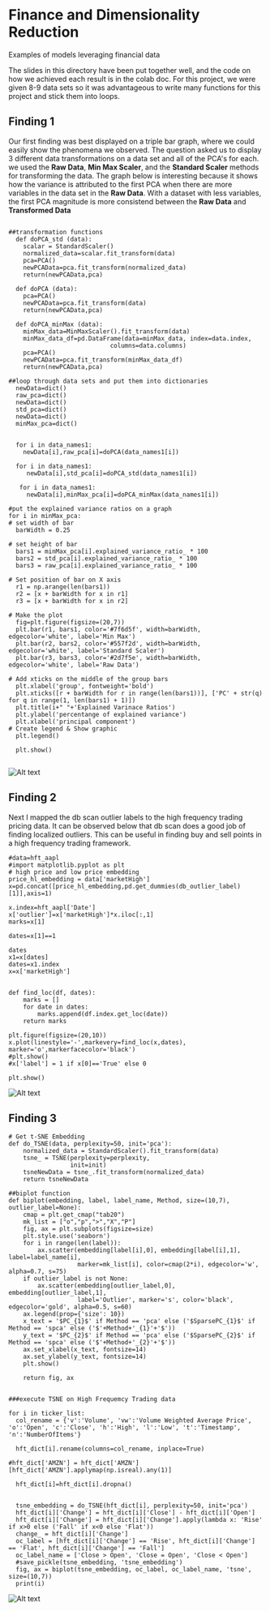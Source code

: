 # Finance and Dimensionality Reduction
 Examples of models leveraging financial data

The slides in this directory have been put together well, and the code on how we achieved each result is in the colab doc. For this project, we were given 8-9 data sets so it was advantageous to write many functions for this project and stick them into loops. 

## Finding 1
Our first finding was best displayed on a triple bar graph, where we could easily show the phenomena we observed. The question asked us to display 3 different data transformations on a data set and all of the PCA's for each. we used the **Raw Data**, **Min Max Scaler**, and the **Standard Scaler** methods for transforming the data. The graph below is interesting because it shows how the variance is attributed to the first PCA when there are more variables in the data set in the **Raw Data**. With a dataset with less variables, the first PCA magnitude is more consistend between the **Raw Data** and **Transformed Data**

```

##transformation functions
  def doPCA_std (data):
    scalar = StandardScaler()
    normalized_data=scalar.fit_transform(data)
    pca=PCA()
    newPCAData=pca.fit_transform(normalized_data)
    return(newPCAData,pca)
  
  def doPCA (data):
    pca=PCA()
    newPCAData=pca.fit_transform(data)
    return(newPCAData,pca)
  
  def doPCA_minMax (data):
    minMax_data=MinMaxScaler().fit_transform(data)
    minMax_data_df=pd.DataFrame(data=minMax_data, index=data.index,
                            columns=data.columns)
    pca=PCA()
    newPCAData=pca.fit_transform(minMax_data_df)
    return(newPCAData,pca)
    
##loop through data sets and put them into dictionaries     
  newData=dict()
  raw_pca=dict()
  newData=dict()
  std_pca=dict()
  newData=dict()
  minMax_pca=dict()


  for i in data_names1:
    newData[i],raw_pca[i]=doPCA(data_names1[i])
  
  for i in data_names1:
     newData[i],std_pca[i]=doPCA_std(data_names1[i])
   
   for i in data_names1:
     newData[i],minMax_pca[i]=doPCA_minMax(data_names1[i])
     
#put the explained variance ratios on a graph     
for i in minMax_pca:
# set width of bar
  barWidth = 0.25
 
# set height of bar
  bars1 = minMax_pca[i].explained_variance_ratio_ * 100
  bars2 = std_pca[i].explained_variance_ratio_ * 100
  bars3 = raw_pca[i].explained_variance_ratio_ * 100
 
# Set position of bar on X axis
  r1 = np.arange(len(bars1))
  r2 = [x + barWidth for x in r1]
  r3 = [x + barWidth for x in r2]
 
# Make the plot
  fig=plt.figure(figsize=(20,7))
  plt.bar(r1, bars1, color='#7f6d5f', width=barWidth, edgecolor='white', label='Min Max')
  plt.bar(r2, bars2, color='#557f2d', width=barWidth, edgecolor='white', label='Standard Scaler')
  plt.bar(r3, bars3, color='#2d7f5e', width=barWidth, edgecolor='white', label='Raw Data')
 
# Add xticks on the middle of the group bars
  plt.xlabel('group', fontweight='bold')
  plt.xticks([r + barWidth for r in range(len(bars1))], ['PC' + str(q) for q in range(1, len(bars1) + 1)])
  plt.title(i+" "+'Explained Varinace Ratios')
  plt.ylabel('percentange of explained variance')
  plt.xlabel('principal component')
# Create legend & Show graphic
  plt.legend()

  plt.show()
  
```

![Alt text](/images/PCA_EVR.PNG?raw=true "Optional Title")

## Finding 2

Next I mapped the db scan outlier labels to the high frequency trading pricing data. It can be observed below that db scan does a good job of finding localized outliers. This can be useful in finding buy and sell points in a high frequency trading framework.  

```
#data=hft_aapl
#import matplotlib.pyplot as plt
# high price and low price embedding
price_hl_embedding = data['marketHigh']
x=pd.concat([price_hl_embedding,pd.get_dummies(db_outlier_label)[1]],axis=1)

x.index=hft_aapl['Date']
x['outlier']=x['marketHigh']*x.iloc[:,1]
marks=x[1]

dates=x[1]==1

dates
x1=x[dates]
dates=x1.index
x=x['marketHigh']


def find_loc(df, dates):
    marks = []
    for date in dates:
        marks.append(df.index.get_loc(date))
    return marks

plt.figure(figsize=(20,10))
x.plot(linestyle='-',markevery=find_loc(x,dates), marker='o',markerfacecolor='black')
#plt.show()
#x['label'] = 1 if x[0]=='True' else 0

plt.show()
```

![Alt text](/images/Outliers_price_space.png?raw=true "Optional Title")

## Finding 3

```
# Get t-SNE Embedding
def do_TSNE(data, perplexity=50, init='pca'):
    normalized_data = StandardScaler().fit_transform(data)
    tsne_ = TSNE(perplexity=perplexity,
                 init=init)
    tsneNewData = tsne_.fit_transform(normalized_data)
    return tsneNewData

##biplot function
def biplot(embedding, label, label_name, Method, size=(10,7), outlier_label=None):
    cmap = plt.get_cmap("tab20")
    mk_list = ["o","p",">","X","P"]
    fig, ax = plt.subplots(figsize=size)
    plt.style.use('seaborn')
    for i in range(len(label)):
        ax.scatter(embedding[label[i],0], embedding[label[i],1], label=label_name[i],
                   marker=mk_list[i], color=cmap(2*i), edgecolor='w', alpha=0.7, s=75)
    if outlier_label is not None:
        ax.scatter(embedding[outlier_label,0], embedding[outlier_label,1], 
                   label='Outlier', marker='s', color='black', edgecolor='gold', alpha=0.5, s=60)
    ax.legend(prop={'size': 10})
    x_text = '$PC_{1}$' if Method == 'pca' else ('$SparsePC_{1}$' if Method == 'spca' else ('$'+Method+'_{1}'+'$'))
    y_text = '$PC_{2}$' if Method == 'pca' else ('$SparsePC_{2}$' if Method == 'spca' else ('$'+Method+'_{2}'+'$'))
    ax.set_xlabel(x_text, fontsize=14)
    ax.set_ylabel(y_text, fontsize=14)
    plt.show()
    
    return fig, ax


###execute TSNE on High Frequemcy Trading data

for i in ticker_list:
  col_rename = {'v':'Volume', 'vw':'Volume Weighted Average Price', 'o':'Open', 'c':'Close', 'h':'High', 'l':'Low', 't':'Timestamp', 'n':'NumberOfItems'}

  hft_dict[i].rename(columns=col_rename, inplace=True)

#hft_dict['AMZN'] = hft_dict['AMZN'][hft_dict['AMZN'].applymap(np.isreal).any(1)]

  hft_dict[i]=hft_dict[i].dropna()

  
  tsne_embedding = do_TSNE(hft_dict[i], perplexity=50, init='pca')
  hft_dict[i]['Change'] = hft_dict[i]['Close'] - hft_dict[i]['Open']
  hft_dict[i]['Change'] = hft_dict[i]['Change'].apply(lambda x: 'Rise' if x>0 else ('Fall' if x<0 else 'Flat'))
  change_ = hft_dict[i]['Change']
  oc_label = [hft_dict[i]['Change'] == 'Rise', hft_dict[i]['Change'] == 'Flat', hft_dict[i]['Change'] == 'Fall']
  oc_label_name = ['Close > Open', 'Close = Open', 'Close < Open']
  #save_pickle(tsne_embedding, 'tsne_embedding')
  fig, ax = biplot(tsne_embedding, oc_label, oc_label_name, 'tsne', size=(10,7))
  print(i)    

```  

![Alt text](/images/TSNE-on-HFT.png?raw=true "Optional Title")  








